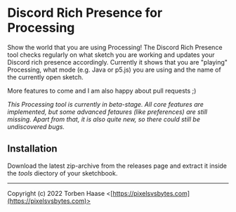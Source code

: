 # Discord Rich Presence for Processing

Show the world that you are using Processing! The Discord Rich Presence tool checks regularly on what sketch you are working and updates your Discord rich presence accordingly. Currently it shows that you are "playing" Processing, what mode (e.g. Java or p5.js) you are using and the name of the currently open sketch.

More features to come and I am also happy about pull requests ;)

*This Processing tool is currently in beta-stage. All core features are implemented, but some advanced fetaures (like preferences) are still missing. Apart from that, it is also quite new, so there could still be undiscovered bugs.*

## Installation

Download the latest zip-archive from the releases page and extract it inside the *tools* diectory of your sketchbook.

----

Copyright (c) 2022 Torben Haase \<[https://pixelsvsbytes.com](https://pixelsvsbytes.com)>
